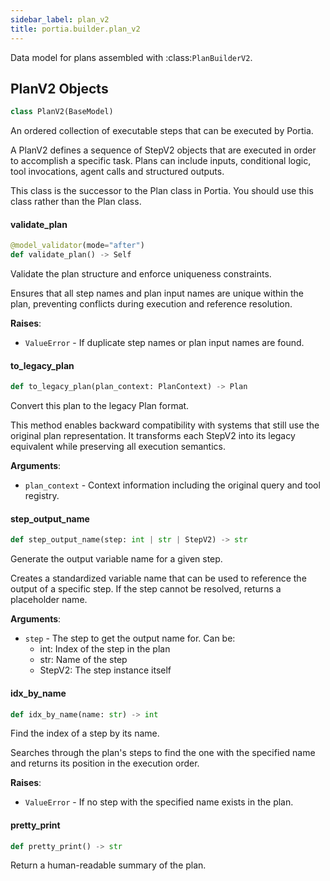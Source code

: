 ```yaml
---
sidebar_label: plan_v2
title: portia.builder.plan_v2
---
```


Data model for plans assembled with :class:`PlanBuilderV2`.

## PlanV2 Objects

```python
class PlanV2(BaseModel)
```

An ordered collection of executable steps that can be executed by Portia.

A PlanV2 defines a sequence of StepV2 objects that are executed in order to accomplish a
specific task. Plans can include inputs, conditional logic, tool invocations, agent calls
and structured outputs.

This class is the successor to the Plan class in Portia. You should use this class rather than
the Plan class.

#### validate\_plan

```python
@model_validator(mode="after")
def validate_plan() -> Self
```

Validate the plan structure and enforce uniqueness constraints.

Ensures that all step names and plan input names are unique within the plan,
preventing conflicts during execution and reference resolution.

**Raises**:

- `ValueError` - If duplicate step names or plan input names are found.

#### to\_legacy\_plan

```python
def to_legacy_plan(plan_context: PlanContext) -> Plan
```

Convert this plan to the legacy Plan format.

This method enables backward compatibility with systems that still use the
original plan representation. It transforms each StepV2 into its legacy
equivalent while preserving all execution semantics.

**Arguments**:

- `plan_context` - Context information including the original query and tool registry.

#### step\_output\_name

```python
def step_output_name(step: int | str | StepV2) -> str
```

Generate the output variable name for a given step.

Creates a standardized variable name that can be used to reference the output
of a specific step. If the step cannot be resolved, returns a placeholder
name.

**Arguments**:

- `step` - The step to get the output name for. Can be:
  - int: Index of the step in the plan
  - str: Name of the step
  - StepV2: The step instance itself

#### idx\_by\_name

```python
def idx_by_name(name: str) -> int
```

Find the index of a step by its name.

Searches through the plan&#x27;s steps to find the one with the specified name
and returns its position in the execution order.

**Raises**:

- `ValueError` - If no step with the specified name exists in the plan.

#### pretty\_print

```python
def pretty_print() -> str
```

Return a human-readable summary of the plan.

